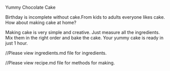 Yummy Chocolate Cake

Birthday is incomplete without cake.From kids to adults everyone likes cake. How about making cake at home?

Making cake is very simple and creative. Just measure all the ingredients. Mix them in the right order and bake the cake. Your yummy cake is ready in just 1 hour.

//Please view ingredients.md file for ingredients.

//Please view recipe.md file for methods for making.